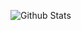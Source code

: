 ![Github Stats](https://github-readme-stats.vercel.app/api?username=aemmadi&count_private=true&show_icons=true&include_all_commits=true)
